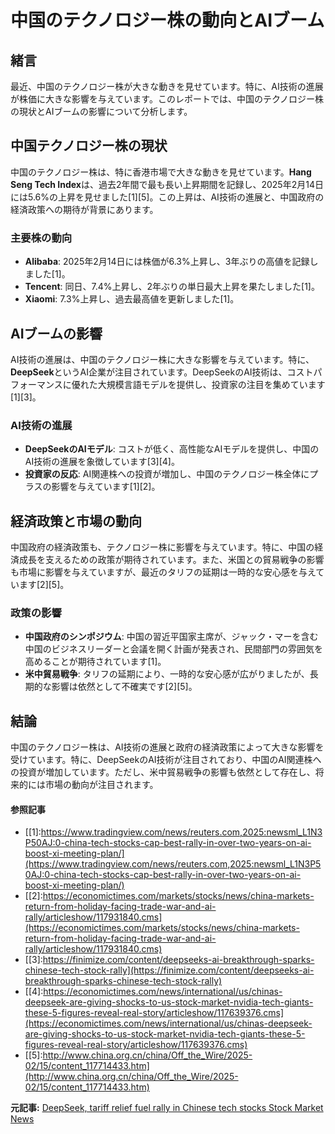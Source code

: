 # 中国のテクノロジー株の動向とAIブーム

## 緒言

最近、中国のテクノロジー株が大きな動きを見せています。特に、AI技術の進展が株価に大きな影響を与えています。このレポートでは、中国のテクノロジー株の現状とAIブームの影響について分析します。

## 中国テクノロジー株の現状

中国のテクノロジー株は、特に香港市場で大きな動きを見せています。**Hang Seng Tech Index**は、過去2年間で最も長い上昇期間を記録し、2025年2月14日には5.6%の上昇を見せました[1][5]。この上昇は、AI技術の進展と、中国政府の経済政策への期待が背景にあります。

### 主要株の動向

- **Alibaba**: 2025年2月14日には株価が6.3%上昇し、3年ぶりの高値を記録しました[1]。
- **Tencent**: 同日、7.4%上昇し、2年ぶりの単日最大上昇を果たしました[1]。
- **Xiaomi**: 7.3%上昇し、過去最高値を更新しました[1]。

## AIブームの影響

AI技術の進展は、中国のテクノロジー株に大きな影響を与えています。特に、**DeepSeek**というAI企業が注目されています。DeepSeekのAI技術は、コストパフォーマンスに優れた大規模言語モデルを提供し、投資家の注目を集めています[1][3]。

### AI技術の進展

- **DeepSeekのAIモデル**: コストが低く、高性能なAIモデルを提供し、中国のAI技術の進展を象徴しています[3][4]。
- **投資家の反応**: AI関連株への投資が増加し、中国のテクノロジー株全体にプラスの影響を与えています[1][2]。

## 経済政策と市場の動向

中国政府の経済政策も、テクノロジー株に影響を与えています。特に、中国の経済成長を支えるための政策が期待されています。また、米国との貿易戦争の影響も市場に影響を与えていますが、最近のタリフの延期は一時的な安心感を与えています[2][5]。

### 政策の影響

- **中国政府のシンポジウム**: 中国の習近平国家主席が、ジャック・マーを含む中国のビジネスリーダーと会議を開く計画が発表され、民間部門の雰囲気を高めることが期待されています[1]。
- **米中貿易戦争**: タリフの延期により、一時的な安心感が広がりましたが、長期的な影響は依然として不確実です[2][5]。

## 結論

中国のテクノロジー株は、AI技術の進展と政府の経済政策によって大きな影響を受けています。特に、DeepSeekのAI技術が注目されており、中国のAI関連株への投資が増加しています。ただし、米中貿易戦争の影響も依然として存在し、将来的には市場の動向が注目されます。

#### 参照記事
- [[1]:https://www.tradingview.com/news/reuters.com,2025:newsml_L1N3P50AJ:0-china-tech-stocks-cap-best-rally-in-over-two-years-on-ai-boost-xi-meeting-plan/](https://www.tradingview.com/news/reuters.com,2025:newsml_L1N3P50AJ:0-china-tech-stocks-cap-best-rally-in-over-two-years-on-ai-boost-xi-meeting-plan/)
- [[2]:https://economictimes.com/markets/stocks/news/china-markets-return-from-holiday-facing-trade-war-and-ai-rally/articleshow/117931840.cms](https://economictimes.com/markets/stocks/news/china-markets-return-from-holiday-facing-trade-war-and-ai-rally/articleshow/117931840.cms)
- [[3]:https://finimize.com/content/deepseeks-ai-breakthrough-sparks-chinese-tech-stock-rally](https://finimize.com/content/deepseeks-ai-breakthrough-sparks-chinese-tech-stock-rally)
- [[4]:https://economictimes.com/news/international/us/chinas-deepseek-are-giving-shocks-to-us-stock-market-nvidia-tech-giants-these-5-figures-reveal-real-story/articleshow/117639376.cms](https://economictimes.com/news/international/us/chinas-deepseek-are-giving-shocks-to-us-stock-market-nvidia-tech-giants-these-5-figures-reveal-real-story/articleshow/117639376.cms)
- [[5]:http://www.china.org.cn/china/Off_the_Wire/2025-02/15/content_117714433.htm](http://www.china.org.cn/china/Off_the_Wire/2025-02/15/content_117714433.htm)


**元記事:** [DeepSeek, tariff relief fuel rally in Chinese tech stocks Stock Market News](https://www.livemint.com/market/stock-market-news/deepseek-tariff-relief-fuel-rally-in-chinese-tech-stocks-11739536367137.html)